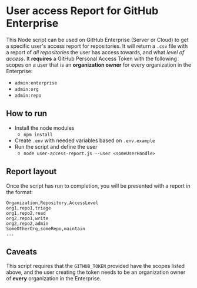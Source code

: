 # User access Report for GitHub Enterprise

This Node script can be used on GitHub Enterprise (Server or Cloud) to get a specific user's access report for repositories.
It will return a `.csv` file with a report of *all repositories* the user has access towards, and what *level of access*. It **requires** a GitHub Personal Access Token with the following scopes on a user that is an **organization owner** for every organization in the Enterprise:
  - `admin:enterprise`
  - `admin:org`
  - `admin:repo`

## How to run
- Install the node modules
  - `npm install`
- Create `.env` with needed variables based on `.env.example`
- Run the script and define the user
  - `node user-access-report.js --user <someUserHandle>`

## Report layout
Once the script has run to completion, you will be presented with a report in the format:
```csv
Organization,Repository,AccessLevel
org1,repo1,triage
org1,repo2,read
org2,repo1,write
org2,repo2,admin
SomeOtherOrg,someRepo,maintain
...
```
## Caveats
This script requires that the `GITHUB_TOKEN` provided have the scopes listed above, and the user creating the token needs to be an organization owner of **every** organization in the Enterprise.
